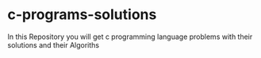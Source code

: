 # c-programs-solutions
In this Repository you will get c programming language problems with their solutions and their Algoriths
